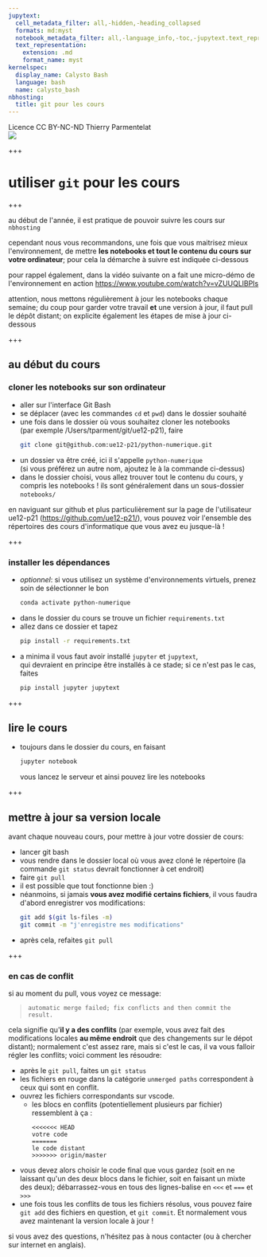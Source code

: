```yaml
---
jupytext:
  cell_metadata_filter: all,-hidden,-heading_collapsed
  formats: md:myst
  notebook_metadata_filter: all,-language_info,-toc,-jupytext.text_representation.jupytext_version,-jupytext.text_representation.format_version
  text_representation:
    extension: .md
    format_name: myst
kernelspec:
  display_name: Calysto Bash
  language: bash
  name: calysto_bash
nbhosting:
  title: git pour les cours
---
```


<div class="licence">
<span>Licence CC BY-NC-ND</span>
<span>Thierry Parmentelat</span>
</div>

<img src="../notebooks/media/inria-25-alpha.png" />

+++

# utiliser `git` pour les cours

+++

au début de l'année, il est pratique de pouvoir suivre les cours sur `nbhosting`

cependant nous vous recommandons, une fois que vous maitrisez mieux l'environnement, de mettre **les notebooks et tout le contenu du cours sur votre ordinateur**; pour cela la démarche à suivre est indiquée ci-dessous

pour rappel également, dans la vidéo suivante on a fait une micro-démo
de l'environnement en action
https://www.youtube.com/watch?v=vZUUQLlBPIs

attention, nous mettons régulièrement à jour les notebooks chaque semaine;
du coup pour garder votre travail **et** une version à jour, 
il faut pull le dépôt distant;
on explicite également les étapes de mise à jour ci-dessous

+++

## au début du cours

### cloner les notebooks sur son ordinateur

* aller sur l'interface Git Bash
* se déplacer (avec les commandes `cd` et `pwd`) dans le dossier souhaité
* une fois dans le dossier où vous souhaitez cloner les notebooks  
  (par exemple /Users/tparment/git/ue12-p21), faire 
  ```bash
  git clone git@github.com:ue12-p21/python-numerique.git
  ```
* un dossier va être créé, ici il s'appelle `python-numerique`  
  (si vous préférez un autre nom, ajoutez le à la commande ci-dessus)
* dans le dossier choisi, vous allez trouver tout le contenu du cours, y compris les  notebooks ! ils sont généralement dans un sous-dossier `notebooks/`

en naviguant sur github et plus particulièrement sur la page de l'utilisateur ue12-p21 (https://github.com/ue12-p21/), vous pouvez voir l'ensemble des répertoires des cours d'informatique que vous avez eu jusque-là !

+++

### installer les dépendances

* *optionnel*: si vous utilisez un système d'environnements virtuels, prenez soin de sélectionner le bon
  ```bash
  conda activate python-numerique
  ```
* dans le dossier du cours se trouve un fichier `requirements.txt`
* allez dans ce dossier et tapez  
  ```bash
  pip install -r requirements.txt
  ```
* a minima il vous faut avoir installé `jupyter` et `jupytext`,  
  qui devraient en principe être installés à ce stade; si ce n'est pas le cas, faites 
  ```bash
  pip install jupyter jupytext
  ```

+++

## lire le cours  

* toujours dans le dossier du cours, en faisant
  ```bash
  jupyter notebook
  ```
  vous lancez le serveur et ainsi pouvez lire les notebooks

+++

## mettre à jour sa version locale

avant chaque nouveau cours, pour mettre à jour votre dossier de cours:

* lancer git bash
* vous rendre dans le dossier local où vous avez cloné le répertoire (la commande `git status` devrait fonctionner à cet endroit)
* faire `git pull`
* il est possible que tout fonctionne bien :)
* néanmoins, si jamais **vous avez modifié certains fichiers**, il vous faudra d'abord enregistrer vos modifications:
  ```bash
  git add $(git ls-files -m)
  git commit -m "j'enregistre mes modifications"
  ```
* après cela, refaites `git pull`

+++

###  en cas de conflit

si au moment du pull, vous voyez ce message:  
>  `automatic merge failed; fix conflicts and then commit the result.`

cela signifie qu'**il y a des conflits** (par exemple, vous avez fait des modifications locales **au même endroit** que des changements sur le dépot distant); normalement c'est assez rare, mais si c'est le cas, il va vous falloir régler les conflits; voici comment les résoudre:

* après le `git pull`, faites un `git status`  
* les fichiers en rouge dans la catégorie `unmerged paths` correspondent à ceux qui sont en conflit. 
* ouvrez les fichiers correspondants sur vscode.
  * les blocs en conflits (potentiellement plusieurs par fichier) ressemblent à ça :
    ```text        
    <<<<<<< HEAD
    votre code
    =======
    le code distant
    >>>>>>> origin/master
    ```
* vous devez alors choisir le code final que vous gardez (soit en ne laissant qu'un des deux blocs dans le fichier, soit en faisant un mixte des deux); débarrassez-vous en tous des lignes-balise en `<<<` et `===` et `>>>`
* une fois tous les conflits de tous les fichiers résolus, vous pouvez faire 
`git add` des fichiers en question, et `git commit`. Et normalement vous avez maintenant la version locale à jour !

si vous avez des questions, n'hésitez pas à nous contacter (ou à chercher sur internet en anglais).
